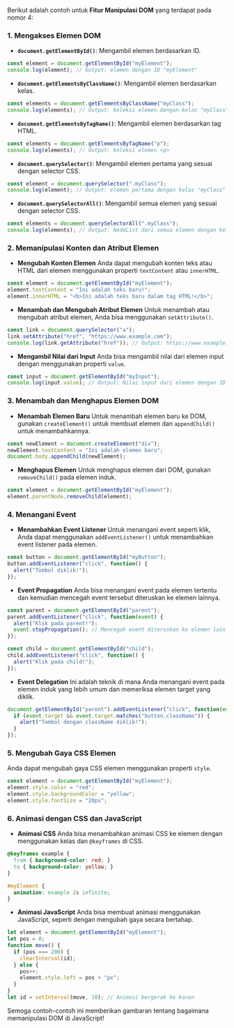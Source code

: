 Berikut adalah contoh untuk **Fitur Manipulasi DOM** yang terdapat pada nomor 4:

### 1. **Mengakses Elemen DOM**
   - **`document.getElementById()`**: Mengambil elemen berdasarkan ID.
   ```javascript
   const element = document.getElementById("myElement");
   console.log(element); // Output: elemen dengan ID "myElement"
   ```

   - **`document.getElementsByClassName()`**: Mengambil elemen berdasarkan kelas.
   ```javascript
   const elements = document.getElementsByClassName("myClass");
   console.log(elements); // Output: koleksi elemen dengan kelas "myClass"
   ```

   - **`document.getElementsByTagName()`**: Mengambil elemen berdasarkan tag HTML.
   ```javascript
   const elements = document.getElementsByTagName("p");
   console.log(elements); // Output: koleksi elemen <p>
   ```

   - **`document.querySelector()`**: Mengambil elemen pertama yang sesuai dengan selector CSS.
   ```javascript
   const element = document.querySelector(".myClass");
   console.log(element); // Output: elemen pertama dengan kelas "myClass"
   ```

   - **`document.querySelectorAll()`**: Mengambil semua elemen yang sesuai dengan selector CSS.
   ```javascript
   const elements = document.querySelectorAll(".myClass");
   console.log(elements); // Output: NodeList dari semua elemen dengan kelas "myClass"
   ```

### 2. **Memanipulasi Konten dan Atribut Elemen**
   - **Mengubah Konten Elemen**
     Anda dapat mengubah konten teks atau HTML dari elemen menggunakan properti `textContent` atau `innerHTML`.
   ```javascript
   const element = document.getElementById("myElement");
   element.textContent = "Ini adalah teks baru!";
   element.innerHTML = "<b>Ini adalah teks baru dalam tag HTML!</b>";
   ```

   - **Menambah dan Mengubah Atribut Elemen**
     Untuk menambah atau mengubah atribut elemen, Anda bisa menggunakan `setAttribute()`.
   ```javascript
   const link = document.querySelector("a");
   link.setAttribute("href", "https://www.example.com");
   console.log(link.getAttribute("href")); // Output: https://www.example.com
   ```

   - **Mengambil Nilai dari Input**
     Anda bisa mengambil nilai dari elemen input dengan menggunakan properti `value`.
   ```javascript
   const input = document.getElementById("myInput");
   console.log(input.value); // Output: Nilai input dari elemen dengan ID "myInput"
   ```

### 3. **Menambah dan Menghapus Elemen DOM**
   - **Menambah Elemen Baru**
     Untuk menambah elemen baru ke DOM, gunakan `createElement()` untuk membuat elemen dan `appendChild()` untuk menambahkannya.
   ```javascript
   const newElement = document.createElement("div");
   newElement.textContent = "Ini adalah elemen baru";
   document.body.appendChild(newElement);
   ```

   - **Menghapus Elemen**
     Untuk menghapus elemen dari DOM, gunakan `removeChild()` pada elemen induk.
   ```javascript
   const element = document.getElementById("myElement");
   element.parentNode.removeChild(element);
   ```

### 4. **Menangani Event**
   - **Menambahkan Event Listener**
     Untuk menangani event seperti klik, Anda dapat menggunakan `addEventListener()` untuk menambahkan event listener pada elemen.
   ```javascript
   const button = document.getElementById("myButton");
   button.addEventListener("click", function() {
     alert("Tombol diklik!");
   });
   ```

   - **Event Propagation**
     Anda bisa menangani event pada elemen tertentu dan kemudian mencegah event tersebut diteruskan ke elemen lainnya.
   ```javascript
   const parent = document.getElementById("parent");
   parent.addEventListener("click", function(event) {
     alert("Klik pada parent!");
     event.stopPropagation(); // Mencegah event diteruskan ke elemen lain
   });

   const child = document.getElementById("child");
   child.addEventListener("click", function() {
     alert("Klik pada child!");
   });
   ```

   - **Event Delegation**
     Ini adalah teknik di mana Anda menangani event pada elemen induk yang lebih umum dan memeriksa elemen target yang diklik.
   ```javascript
   document.getElementById("parent").addEventListener("click", function(event) {
     if (event.target && event.target.matches("button.className")) {
       alert("Tombol dengan className diklik!");
     }
   });
   ```

### 5. **Mengubah Gaya CSS Elemen**
   Anda dapat mengubah gaya CSS elemen menggunakan properti `style`.
   ```javascript
   const element = document.getElementById("myElement");
   element.style.color = "red";
   element.style.backgroundColor = "yellow";
   element.style.fontSize = "20px";
   ```

### 6. **Animasi dengan CSS dan JavaScript**
   - **Animasi CSS**
     Anda bisa menambahkan animasi CSS ke elemen dengan menggunakan kelas dan `@keyframes` di CSS.
   ```css
   @keyframes example {
     from { background-color: red; }
     to { background-color: yellow; }
   }

   #myElement {
     animation: example 2s infinite;
   }
   ```

   - **Animasi JavaScript**
     Anda bisa membuat animasi menggunakan JavaScript, seperti dengan mengubah gaya secara bertahap.
   ```javascript
   let element = document.getElementById("myElement");
   let pos = 0;
   function move() {
     if (pos === 200) {
       clearInterval(id);
     } else {
       pos++;
       element.style.left = pos + "px";
     }
   }
   let id = setInterval(move, 10); // Animasi bergerak ke kanan
   ```

Semoga contoh-contoh ini memberikan gambaran tentang bagaimana memanipulasi DOM di JavaScript!